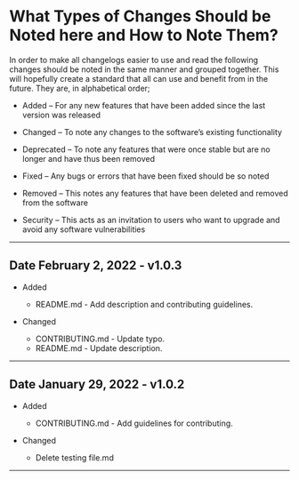 # What Types of Changes Should be Noted here and How to Note Them?

In order to make all changelogs easier to use and read the following changes should be noted in the same manner and grouped together. This will hopefully create a standard that all can use and benefit from in the future. They are, in alphabetical order;

- Added – For any new features that have been added since the last version was released

- Changed – To note any changes to the software’s existing functionality

- Deprecated – To note any features that were once stable but are no longer and have thus been removed

- Fixed – Any bugs or errors that have been fixed should be so noted

- Removed – This notes any features that have been deleted and removed from the software

- Security – This acts as an invitation to users who want to upgrade and avoid any software vulnerabilities

---
## Date February 2, 2022 - v1.0.3

- Added
  - README.md - Add description and contributing guidelines.

- Changed
  - CONTRIBUTING.md - Update typo.
  - README.md - Update description.
---
## Date January 29, 2022 - v1.0.2

- Added
  - CONTRIBUTING.md - Add guidelines for contributing.

- Changed
  - Delete testing file.md
---
